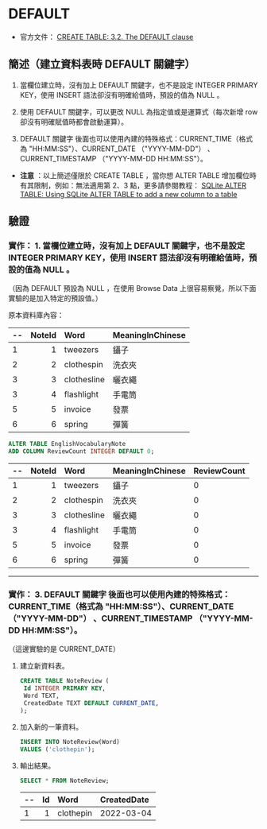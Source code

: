 # DEFAULT


* 官方文件： [CREATE TABLE: 3.2. The DEFAULT clause](https://www.sqlite.org/lang_createtable.html)


## 簡述（建立資料表時 DEFAULT 關鍵字）


1. 當欄位建立時，沒有加上 DEFAULT 關鍵字，也不是設定 INTEGER PRIMARY KEY，使用 INSERT 語法卻沒有明確給值時，預設的值為 NULL 。

1. 使用 DEFAULT 關鍵字，可以更改 NULL 為指定值或是運算式（每次新增 row 卻沒有明確賦值時都會啟動運算）。

1. DEFAULT 關鍵字 後面也可以使用內建的特殊格式：CURRENT_TIME（格式為 "HH:MM:SS"）、CURRENT_DATE （"YYYY-MM-DD"） 、CURRENT_TIMESTAMP （"YYYY-MM-DD HH:MM:SS"）。

* **注意** ：以上簡述僅限於 CREATE TABLE ，當你想 ALTER TABLE 增加欄位時有其限制，例如：無法適用第 2、3 點，更多請參閱教程： [SQLite ALTER TABLE: Using SQLite ALTER TABLE to add a new column to a table](https://www.sqlitetutorial.net/sqlite-alter-table/)


## 驗證

### 實作： 1. 當欄位建立時，沒有加上 DEFAULT 關鍵字，也不是設定 INTEGER PRIMARY KEY，使用 INSERT 語法卻沒有明確給值時，預設的值為 NULL 。


（因為 DEFAULT 預設為 NULL ，在使用 Browse Data 上很容易察覺，所以下面實驗的是加入特定的預設值。）


原本資料庫內容：


--|NoteId|Word|MeaningInChinese
--|------:|:-----------|:-------------
1 |1 |tweezers   |  鑷子
2 |2 |clothespin |	洗衣夾
3 |3 |clothesline|	曬衣繩
3 |4 |flashlight |	手電筒
5 |5 |invoice    |	發票
6 |6 |spring     |	彈簧


```sql
ALTER TABLE EnglishVocabularyNote
ADD COLUMN ReviewCount INTEGER DEFAULT 0;
```

--|NoteId|Word|MeaningInChinese|ReviewCount
--|------:|:-----------|:----------|:----
1 |1 |tweezers   |  鑷子       |0
2 |2 |clothespin |	洗衣夾     |0
3 |3 |clothesline|	曬衣繩     |0
3 |4 |flashlight |	手電筒     |0
5 |5 |invoice    |	發票       |0
6 |6 |spring     |	彈簧       |0

---

### 實作： 3. DEFAULT 關鍵字 後面也可以使用內建的特殊格式：CURRENT_TIME（格式為 "HH:MM:SS"）、CURRENT_DATE （"YYYY-MM-DD"） 、CURRENT_TIMESTAMP （"YYYY-MM-DD HH:MM:SS"）。

（這邊實驗的是 CURRENT_DATE）

1. 建立新資料表。

   ```sql
   CREATE TABLE NoteReview (
	Id INTEGER PRIMARY KEY,
	Word TEXT,
	CreatedDate	TEXT DEFAULT CURRENT_DATE,
   );
   ```

2. 加入新的一筆資料。

   ```sql
   INSERT INTO NoteReview(Word)
   VALUES ('clothepin');
   ```

3. 輸出結果。

   ```sql
   SELECT * FROM NoteReview;
   ```

   --|Id|Word|CreatedDate
   --|------:|:-----------|:-------------
   1 |1 |clothepin   |  2022-03-04